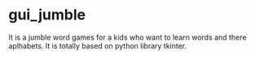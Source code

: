 # gui_jumble
It is a jumble word games for a kids who want to learn words and there aplhabets. It is totally based on python library tkinter.
